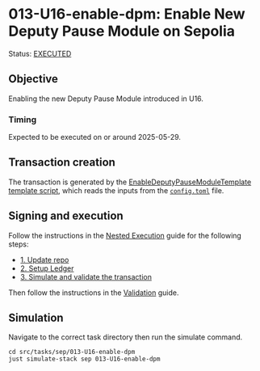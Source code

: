 # 013-U16-enable-dpm: Enable New Deputy Pause Module on Sepolia

Status: [EXECUTED](https://sepolia.etherscan.io/tx/0x534157950c9f312aa8940a65cc7e4c1e426cda44268e9e5d0d3f48fb37408cb8)

## Objective

Enabling the new Deputy Pause Module introduced in U16.

### Timing

Expected to be executed on or around 2025-05-29.

## Transaction creation

The transaction is generated by the [EnableDeputyPauseModuleTemplate template script](../../../template/EnableDeputyPauseModuleTemplate.sol),
which reads the inputs from the [`config.toml`](./config.toml) file.

## Signing and execution

Follow the instructions in the [Nested Execution](../../../NESTED.md) guide for the following steps:

- [1. Update repo](../../../NESTED.md#1-update-repo)
- [2. Setup Ledger](../../../NESTED.md#2-setup-ledger)
- [3. Simulate and validate the transaction](../../../NESTED.md#3-simulate-and-validate-the-transaction)

Then follow the instructions in the [Validation](./VALIDATION.md) guide.

## Simulation

Navigate to the correct task directory then run the simulate command.
```
cd src/tasks/sep/013-U16-enable-dpm
just simulate-stack sep 013-U16-enable-dpm
```

